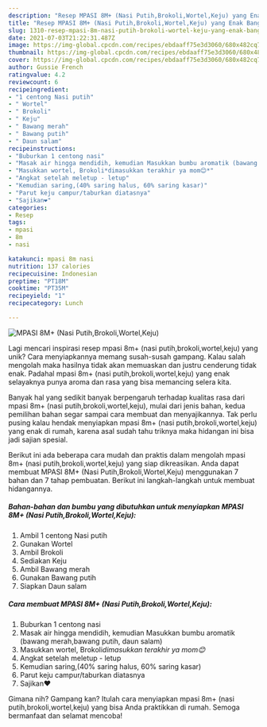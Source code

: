 ```yaml
---
description: "Resep MPASI 8M+ (Nasi Putih,Brokoli,Wortel,Keju) yang Enak Banget"
title: "Resep MPASI 8M+ (Nasi Putih,Brokoli,Wortel,Keju) yang Enak Banget"
slug: 1310-resep-mpasi-8m-nasi-putih-brokoli-wortel-keju-yang-enak-banget
date: 2021-07-03T21:22:31.487Z
image: https://img-global.cpcdn.com/recipes/ebdaaff75e3d3060/680x482cq70/mpasi-8m-nasi-putihbrokoliwortelkeju-foto-resep-utama.jpg
thumbnail: https://img-global.cpcdn.com/recipes/ebdaaff75e3d3060/680x482cq70/mpasi-8m-nasi-putihbrokoliwortelkeju-foto-resep-utama.jpg
cover: https://img-global.cpcdn.com/recipes/ebdaaff75e3d3060/680x482cq70/mpasi-8m-nasi-putihbrokoliwortelkeju-foto-resep-utama.jpg
author: Gussie French
ratingvalue: 4.2
reviewcount: 6
recipeingredient:
- "1 centong Nasi putih"
- " Wortel"
- " Brokoli"
- " Keju"
- " Bawang merah"
- " Bawang putih"
- " Daun salam"
recipeinstructions:
- "Buburkan 1 centong nasi"
- "Masak air hingga mendidih, kemudian Masukkan bumbu aromatik (bawang merah,bawang putih, daun salam)"
- "Masukkan wortel, Brokoli*dimasukkan terakhir ya mom😊*"
- "Angkat setelah meletup - letup"
- "Kemudian saring,(40% saring halus, 60% saring kasar)"
- "Parut keju campur/taburkan diatasnya"
- "Sajikan❤"
categories:
- Resep
tags:
- mpasi
- 8m
- nasi

katakunci: mpasi 8m nasi 
nutrition: 137 calories
recipecuisine: Indonesian
preptime: "PT18M"
cooktime: "PT35M"
recipeyield: "1"
recipecategory: Lunch

---
```



![MPASI 8M+ (Nasi Putih,Brokoli,Wortel,Keju)](https://img-global.cpcdn.com/recipes/ebdaaff75e3d3060/680x482cq70/mpasi-8m-nasi-putihbrokoliwortelkeju-foto-resep-utama.jpg)

Lagi mencari inspirasi resep mpasi 8m+ (nasi putih,brokoli,wortel,keju) yang unik? Cara menyiapkannya memang susah-susah gampang. Kalau salah mengolah maka hasilnya tidak akan memuaskan dan justru cenderung tidak enak. Padahal mpasi 8m+ (nasi putih,brokoli,wortel,keju) yang enak selayaknya punya aroma dan rasa yang bisa memancing selera kita.



Banyak hal yang sedikit banyak berpengaruh terhadap kualitas rasa dari mpasi 8m+ (nasi putih,brokoli,wortel,keju), mulai dari jenis bahan, kedua pemilihan bahan segar sampai cara membuat dan menyajikannya. Tak perlu pusing kalau hendak menyiapkan mpasi 8m+ (nasi putih,brokoli,wortel,keju) yang enak di rumah, karena asal sudah tahu triknya maka hidangan ini bisa jadi sajian spesial.


Berikut ini ada beberapa cara mudah dan praktis dalam mengolah mpasi 8m+ (nasi putih,brokoli,wortel,keju) yang siap dikreasikan. Anda dapat membuat MPASI 8M+ (Nasi Putih,Brokoli,Wortel,Keju) menggunakan 7 bahan dan 7 tahap pembuatan. Berikut ini langkah-langkah untuk membuat hidangannya.

<!--inarticleads1-->

##### Bahan-bahan dan bumbu yang dibutuhkan untuk menyiapkan MPASI 8M+ (Nasi Putih,Brokoli,Wortel,Keju):

1. Ambil 1 centong Nasi putih
1. Gunakan  Wortel
1. Ambil  Brokoli
1. Sediakan  Keju
1. Ambil  Bawang merah
1. Gunakan  Bawang putih
1. Siapkan  Daun salam




<!--inarticleads2-->

##### Cara membuat MPASI 8M+ (Nasi Putih,Brokoli,Wortel,Keju):

1. Buburkan 1 centong nasi
1. Masak air hingga mendidih, kemudian Masukkan bumbu aromatik (bawang merah,bawang putih, daun salam)
1. Masukkan wortel, Brokoli*dimasukkan terakhir ya mom😊*
1. Angkat setelah meletup - letup
1. Kemudian saring,(40% saring halus, 60% saring kasar)
1. Parut keju campur/taburkan diatasnya
1. Sajikan❤




Gimana nih? Gampang kan? Itulah cara menyiapkan mpasi 8m+ (nasi putih,brokoli,wortel,keju) yang bisa Anda praktikkan di rumah. Semoga bermanfaat dan selamat mencoba!
